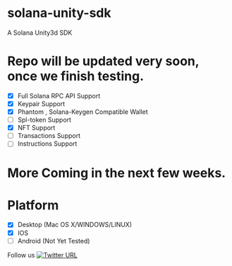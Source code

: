 # solana-unity-sdk
A Solana Unity3d SDK 

# Repo will be updated very soon, once we finish  testing.
- [x] Full Solana RPC API Support
- [x] Keypair Support
- [x] Phantom , Solana-Keygen Compatible Wallet
- [ ] Spl-token Support
- [x] NFT Support
- [ ] Transactions Support
- [ ] Instructions Support

# More Coming in the next few weeks.

# Platform
- [X] Desktop (Mac OS X/WINDOWS/LINUX)
- [X] IOS
- [ ] Android (Not Yet Tested)

Follow us [![Twitter URL](https://img.shields.io/twitter/url/https/twitter.com/bukotsunikki.svg?style=social&label=Follow%20%40sol-crystal)](https://twitter.com/sol_crystal_io)

